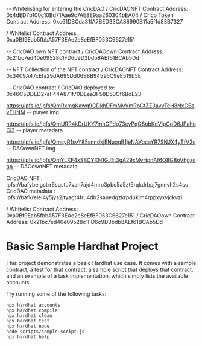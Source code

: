 -- Whitelisting for entering the CricDAO
/ CricDAONFT Contract Address: 0x4dED7b100c10Bd71Aae9c7AE8E9aa260304bEA04
/ Crico Token Contract Address: 0xc61DBCda31fA7BED33CA88990B11a5f1d83B7327

/ Whitelist Contract Address: 0xa0Bf9Eab5fbbA57F3EAe2e8eEfBF053C6627e151

-- CricDAO own NFT contract
/ CricDAOown Contract Address: 0x21bc7ed40e09528c1FD6c9D3bdb8AEf61BCAb5Dd

-- NFT Collection of the NFT contract
/ CricDAONFT Contract Address: 0x3409A47cEfa29dA695Dd06B8B94595C9eE519b5E

-- CricDAO contract
/ CricDAO deployed to: 0x46C5DDED27aF44A871f70DEea3F58D53Cf6BdE23

https://ipfs.io/ipfs/QmRxmqKawq9CDkhDFmMvVmRpCtZZ3avvTeH8NxGBsvEHNM -- player img

https://ipfs.io/ipfs/QmURR4kDrUKY7mhGPdg73eyPqG8obKdVipGpD6JPahoCi3 -- player metadata

https://ipfs.io/ipfs/QmcyR1svY85snndkjENuoqB1jeNAVqcaYR7SNJX4yTfV2c -- DAOownNFT img

https://ipfs.io/ipfs/QmYLXF4xSBCYXN1GJEt3gA29xMvrtpnAf6Q8GBoVhgzchp -- DAOownNFT metadata

CricDAO NFT : ipfs://bafybeigctrr6sqstu7van7ajd4mro3pbc5a5zt6rqkdrbpj7gnnvh2s4su
CricDAO metadata : ipfs://bafkreiel4y5jys2jtyagt4fru4db2sauedgzkrpdukjm4rppxyxvjckvzi

/ Whitelist Contract Address: 0xa0Bf9Eab5fbbA57F3EAe2e8eEfBF053C6627e151
/ CricDAOown Contract Address: 0x21bc7ed40e09528c1FD6c9D3bdb8AEf61BCAb5Dd

# Basic Sample Hardhat Project

This project demonstrates a basic Hardhat use case. It comes with a sample contract, a test for that contract, a sample script that deploys that contract, and an example of a task implementation, which simply lists the available accounts.

Try running some of the following tasks:

```shell
npx hardhat accounts
npx hardhat compile
npx hardhat clean
npx hardhat test
npx hardhat node
node scripts/sample-script.js
npx hardhat help
```
